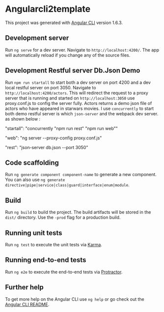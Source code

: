 # Angularcli2template

This project was generated with [Angular CLI](https://github.com/angular/angular-cli) version 1.6.3.

## Development server

Run `ng serve` for a dev server. Navigate to `http://localhost:4200/`. The app will automatically reload if you change any of the source files.

## Development Restful server Db.Json Demo 

Run `npm run startall` to start both a dev server on port 4200  and a dev local restful server on port 3050. Navigate to `http://localhost:4200/actors`. This will redirect the request to a proxy server that is running and started on `http://localhost:3050` use proxy.conf.js to config the server fully. Actors returns a demo json file of actors who have appeared in starwars movies. I use `concurrently` to start both demo restful server is which `json-server` and the webpack dev server. as shown below :    

"startall": "concurrently \"npm run rest\" \"npm run web\""

"web": "ng server --proxy-config proxy.conf.js" 

"rest": "json-server db.json --port 3050"


## Code scaffolding

Run `ng generate component component-name` to generate a new component. You can also use `ng generate directive|pipe|service|class|guard|interface|enum|module`.

## Build

Run `ng build` to build the project. The build artifacts will be stored in the `dist/` directory. Use the `-prod` flag for a production build.

## Running unit tests

Run `ng test` to execute the unit tests via [Karma](https://karma-runner.github.io).

## Running end-to-end tests

Run `ng e2e` to execute the end-to-end tests via [Protractor](http://www.protractortest.org/).

## Further help

To get more help on the Angular CLI use `ng help` or go check out the [Angular CLI README](https://github.com/angular/angular-cli/blob/master/README.md).
